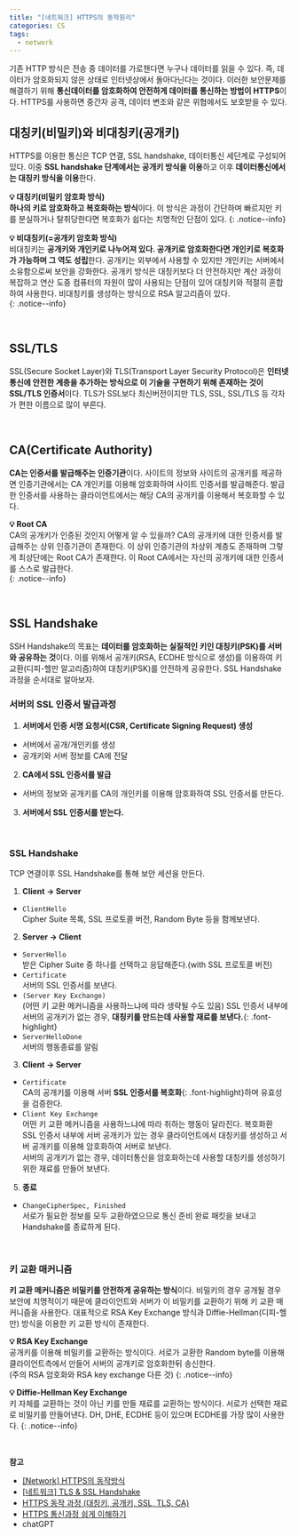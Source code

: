 ```yaml
---
title: "[네트워크] HTTPS의 동작원리"
categories: CS
tags:
  - network
---  
```


기존 HTTP 방식은 전송 중 데이터를 가로챈다면 누구나 데이터를 읽을 수 있다. 즉, 데이터가 암호화되지 않은 상태로 인터넷상에서 돌아다닌다는 것이다. 이러한 보안문제를 해결하기 위해 **통신데이터를 암호화하여 안전하게 데이터를 통신하는 방법이 HTTPS**이다. HTTPS를 사용하면 중간자 공격, 데이터 변조와 같은 위협에서도 보호받을 수 있다.  


## 대칭키(비밀키)와 비대칭키(공개키)
HTTPS를 이용한 통신은 TCP 연결, SSL handshake, 데이터통신 세단계로 구성되어 있다. 이중 **SSL handshake 단계에서는 공개키 방식을 이용**하고 이후 **데이터통신에서는 대칭키 방식을 이용**한다.  

**💡 대칭키(비밀키 암호화 방식)**  
**하나의 키로 암호화하고 복호화하는 방식**이다. 이 방식은 과정이 간단하며 빠르지만 키를 분실하거나 탈취당한다면 복호화가 쉽다는 치명적인 단점이 있다.
{: .notice--info}

**💡 비대칭키(=공개키 암호화 방식)**  
비대칭키는 **공개키와 개인키로 나누어져 있다. 공개키로 암호화한다면 개인키로 복호화가 가능하며 그 역도 성립**한다. 공개키는 외부에서 사용할 수 있지만 개인키는 서버에서 소유함으로써 보안을 강화한다. 공개키 방식은 대칭키보다 더 안전하지만 계산 과정이 복잡하고 연산 도중 컴퓨터의 자원이 많이 사용되는 단점이 있어 대칭키와 적절히 혼합하여 사용한다. 비대칭키를 생성하는 방식으로 RSA 알고리즘이 있다.  
{: .notice--info}  

<br />  

## SSL/TLS  
SSL(Secure Socket Layer)와 TLS(Transport Layer Security Protocol)은 **인터넷 통신에 안전한 계층을 추가하는 방식으로 이 기술을 구현하기 위해 존재하는 것이 SSL/TLS 인증서**이다. TLS가 SSL보다 최신버전이지만 TLS, SSL, SSL/TLS 등 각자가 편한 이름으로 많이 부른다.  

<br />  

## CA(Certificate Authority)
**CA는 인증서를 발급해주는 인증기관**이다. 사이트의 정보와 사이트의 공개키를 제공하면 인증기관에서는 CA 개인키를 이용해 암호화하여 사이트 인증서를 발급해준다. 발급한 인증서를 사용하는 클라이언트에서는 해당 CA의 공개키를 이용해서 복호화할 수 있다.  

**💡 Root CA**  
CA의 공개키가 인증된 것인지 어떻게 알 수 있을까? CA의 공개키에 대한 인증서를 발급해주는 상위 인증기관이 존재한다. 이 상위 인증기관의 차상위 계층도 존재하며 그렇게 최상단에는 Root CA가 존재한다. 이 Root CA에서는 자신의 공개키에 대한 인증서를 스스로 발급한다.  
{: .notice--info}

<br />  

## SSL Handshake
SSH Handshake의 목표는 **데이터를 암호화하는 실질적인 키인 대칭키(PSK)를 서버와 공유하는 것**이다. 이를 위해서 공개키(RSA, ECDHE 방식으로 생성)를 이용하여 키 교환(디피-헬만 알고리즘)하여 대칭키(PSK)를 안전하게 공유한다. SSL Handshake 과정을 순서대로 알아보자.

### 서버의 SSL 인증서 발급과정
1. **서버에서 인증 서명 요청서(CSR, Certificate Signing Request) 생성**
  - 서버에서 공개/개인키를 생성
  - 공개키와 서버 정보를 CA에 전달
2. **CA에서 SSL 인증서를 발급**
  - 서버의 정보와 공개키를 CA의 개인키를 이용해 암호화하여 SSL 인증서를 만든다.
3. **서버에서 SSL 인증서를 받는다.**  

<br />  

### SSL Handshake  
TCP 연결이후 SSL Handshake를 통해 보안 세션을 만든다.
1. **Client -> Server**
  - `ClientHello`  
  Cipher Suite 목록, SSL 프로토콜 버전, Random Byte 등을 함께보낸다.
2. **Server -> Client**
  - `ServerHello`  
  받은 Cipher Suite 중 하나를 선택하고 응답해준다.(with  SSL 프로토콜 버전)
  - `Certificate`  
  서버의 SSL 인증서를 보낸다.
  - `(Server Key Exchange)`  
  (어떤 키 교환 메커니즘을 사용하느냐에 따라 생략될 수도 있음) SSL 인증서 내부에 서버의 공개키가 없는 경우, **대칭키를 만드는데 사용할 재료를 보낸다.**{: .font-highlight}
  - `ServerHelloDone`  
  서버의 행동종료를 알림
3. **Client -> Server**
  - `Certificate`  
  CA의 공개키를 이용해 서버 **SSL 인증서를 복호화**{: .font-highlight}하며 유효성을 검증한다.
  - `Client Key Exchange`  
  어떤 키 교환 메커니즘을 사용하느냐에 따라 취하는 행동이 달라진다. 복호화환 SSL 인증서 내부에 서버 공개키가 있는 경우 클라이언트에서 대칭키를 생성하고 서버 공개키를 이용해 암호화하여 서버로 보낸다.  
  서버의 공개키가 없는 경우, 데이터통신을 암호화하는데 사용할 대칭키를 생성하기 위한 재료를 만들어 보낸다.  
5. **종료**
  - `ChangeCipherSpec, Finished`  
  서로가 필요한 정보를 모두 교환하였으므로 통신 준비 완료 패킷을 보내고 Handshake를 종료하게 된다.

<br />  

### 키 교환 매커니즘
**키 교환 메커니즘은 비밀키를 안전하게 공유하는 방식**이다. 비밀키의 경우 공개될 경우 보안에 치명적이기 때문에 클라이언트와 서버가 이 비밀키를 교환하기 위해 키 교환 매커니즘을 사용한다. 대표적으로 RSA Key Exchange 방식과 Diffie-Hellman(디피-헬만) 방식을 이용한 키 교환 방식이 존재한다. 

**💡 RSA Key Exchange**  
공개키를 이용해 비밀키를 교환하는 방식이다. 서로가 교환한 Random byte를 이용해 클라이언트측에서 만들어 서버의 공개키로 암호화한뒤 송신한다.  
(주의 RSA 암호화와 RSA key exchange 다른 것)
{: .notice--info}

**💡 Diffie-Hellman Key Exchange**  
키 자체를 교환하는 것이 아닌 키를 만들 재료를 교환하는 방식이다. 서로가 선택한 재료로 비밀키를 만들어낸다. DH, DHE, ECDHE 등이 있으며 ECDHE를 가장 많이 사용한다.
{: .notice--info}  

<br />  

**참고**
- [[Network] HTTPS의 동작방식](https://inuplace.tistory.com/1086)
- [[네트워크] TLS & SSL Handshake](https://steady-coding.tistory.com/512)
- [HTTPS 동작 과정 (대칭키, 공개키, SSL, TLS, CA)](https://jaeseongdev.github.io/development/2021/07/02/HTTPS,SSL,TLS/)
- [HTTPS 통신과정 쉽게 이해하기](https://aws-hyoh.tistory.com/47)
- chatGPT
